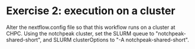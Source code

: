 # Exercise 2: execution on a cluster

Alter the nextflow.config file so that this workflow runs on a cluster
at CHPC. Using the notchpeak cluster, set the SLURM queue to
"notchpeak-shared-short", and SLURM clusterOptions to 
"-A notchpeak-shared-short".
